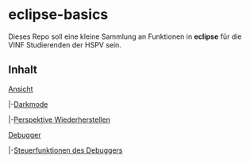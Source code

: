 # eclipse-basics

Dieses Repo soll eine kleine Sammlung an Funktionen in **eclipse** für die VINF Studierenden der HSPV sein.

## Inhalt
[Ansicht](Ansicht.md)

|-[Darkmode](Ansicht.md#darkmode)

|-[Perspektive Wiederherstellen](Ansicht.md#perspektive)

[Debugger](Debugger.md)

|-[Steuerfunktionen des Debuggers](Debugger.md#Steuerfunktionen)